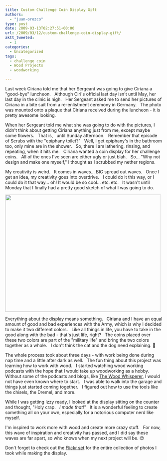 ```yaml
---
title: Custom Challenge Coin Display Gift
authors: 
  - "juan-orozco"
type: post
date: 2009-03-13T02:27:51+00:00
url: /2009/03/12/custom-challenge-coin-display-gift/
aktt_tweeted:
  - 1
categories:
  - Uncategorized
tags:
  - challenge coin
  - Wood Projects
  - woodworking

---
```

Last week Ciriana told me that her Sergeant was going to give Ciriana a "good-bye" luncheon.   Although Ciri's official last day isn't until May, her last day in the clinic is nigh.   Her Sergeant asked me to send her pictures of Ciriana in a bite suit from a re-enlistment ceremony in Germany.   The photo was mounted onto a plaque that Ciriana received during the luncheon - it is pretty awesome looking.

When her Sergeant told me what she was going to do with the pictures, I didn't think about getting Ciriana anything just from me, except maybe some flowers.   That is,   until Sunday afternoon.   Remember that episode of Scrubs with the "epiphany toilet?"   Well, I get epiphany's in the bathroom too, only mine are in the shower.   So, there I am lathering, rinsing, and repeating, when it hits me.   Ciriana wanted a coin display for her challenge coins.   All of the ones I've seen are either ugly or just blah.   So... "Why not design and make one myself," I thought as I scrubbed my nether regions.

My creativity is weird.   It comes in waves... BIG spread out waves.   Once I get an idea, my creativity goes into overdrive.   I could do it this way, or I could do it that way... oh! It would be so cool... etc. etc.   It wasn't until Monday that I finally had a pretty good sketch of what I was going to do.

[<img class="aligncenter" title="Final Display" src="https://i1.wp.com/farm4.static.flickr.com/3577/3350680194_10b3da055e.jpg?resize=500%2C375" alt="" width="500" height="375" data-recalc-dims="1" />][1]

Everything about the display means something.   Ciriana and I have an equal amount of good and bad experiences with the Army, which is why I decided to make it two different colors.   Like all things in life, you have to take in the good along with the bad - that's just life, right?   The coins placed over these two colors are part of the "military life" and bring the two colors together as a whole.   I don't think the cat and the dog need explaining. 🙂

The whole process took about three days - with work being done during nap time and a little after dark as well.   The fun thing about this project was learning how to work with wood.   I started watching wood working podcasts with the hope that I would take up woodworking as a hobby.   Without some of the podcasts and blogs, like <a href="http://thewoodwhisperer.com" target="_blank" rel="noopener noreferrer">The Wood Whisperer</a>, I would not have even known where to start.   I was able to walk into the garage and things just started coming together.   I figured out how to use the tools like the chisels, the Dremel, and more.

While I was getting Izzy ready, I looked at the display sitting on the counter and thought, "Holy crap.   _I made that!_"   It is a wonderful feeling to create something all on your own, especially for a notorious computer nerd like myself.

I'm inspired to work more with wood and create more crazy stuff.   For now, this wave of inspiration and creativity has passed, and I did say these waves are far apart, so who knows when my next project will be. 😉

Don't forget to check out the <a href="http://www.flickr.com/photos/theguamaso/sets/72157615128976122/" target="_blank" rel="noopener noreferrer">Flickr set</a> for the entire collection of photos I took while making the display.

 [1]: http://www.flickr.com/photos/theguamaso/sets/72157615128976122/
